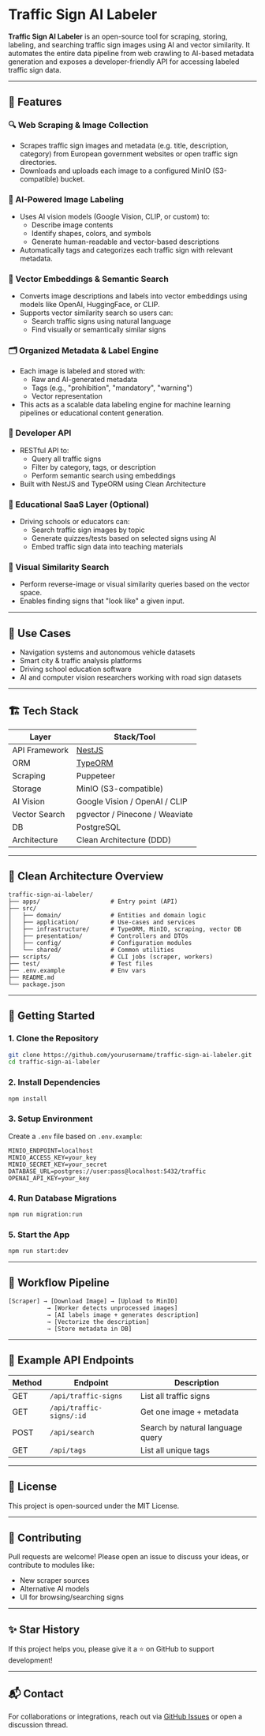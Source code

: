 # Traffic Sign AI Labeler

**Traffic Sign AI Labeler** is an open-source tool for scraping, storing, labeling, and searching traffic sign images using AI and vector similarity. It automates the entire data pipeline from web crawling to AI-based metadata generation and exposes a developer-friendly API for accessing labeled traffic sign data.

---

## 🚀 Features

### 🔍 Web Scraping & Image Collection
- Scrapes traffic sign images and metadata (e.g. title, description, category) from European government websites or open traffic sign directories.
- Downloads and uploads each image to a configured MinIO (S3-compatible) bucket.

### 🤖 AI-Powered Image Labeling
- Uses AI vision models (Google Vision, CLIP, or custom) to:
  - Describe image contents
  - Identify shapes, colors, and symbols
  - Generate human-readable and vector-based descriptions
- Automatically tags and categorizes each traffic sign with relevant metadata.

### 🧠 Vector Embeddings & Semantic Search
- Converts image descriptions and labels into vector embeddings using models like OpenAI, HuggingFace, or CLIP.
- Supports vector similarity search so users can:
  - Search traffic signs using natural language
  - Find visually or semantically similar signs

### 🗂️ Organized Metadata & Label Engine
- Each image is labeled and stored with:
  - Raw and AI-generated metadata
  - Tags (e.g., "prohibition", "mandatory", "warning")
  - Vector representation
- This acts as a scalable data labeling engine for machine learning pipelines or educational content generation.

### 🧪 Developer API
- RESTful API to:
  - Query all traffic signs
  - Filter by category, tags, or description
  - Perform semantic search using embeddings
- Built with NestJS and TypeORM using Clean Architecture

### 🏫 Educational SaaS Layer (Optional)
- Driving schools or educators can:
  - Search traffic sign images by topic
  - Generate quizzes/tests based on selected signs using AI
  - Embed traffic sign data into teaching materials

### 🧠 Visual Similarity Search
- Perform reverse-image or visual similarity queries based on the vector space.
- Enables finding signs that "look like" a given input.

---

## 💼 Use Cases

- Navigation systems and autonomous vehicle datasets
- Smart city & traffic analysis platforms
- Driving school education software
- AI and computer vision researchers working with road sign datasets

---

## 🏗 Tech Stack

| Layer              | Stack/Tool                        |
|-------------------|-----------------------------------|
| API Framework      | [NestJS](https://nestjs.com/)     |
| ORM                | [TypeORM](https://typeorm.io/)    |
| Scraping           | Puppeteer                         |
| Storage            | MinIO (S3-compatible)             |
| AI Vision          | Google Vision / OpenAI / CLIP     |
| Vector Search      | pgvector / Pinecone / Weaviate    |
| DB                 | PostgreSQL                        |
| Architecture       | Clean Architecture (DDD)          |

---

## 📂 Clean Architecture Overview

```
traffic-sign-ai-labeler/
├── apps/                    # Entry point (API)
├── src/
│   ├── domain/              # Entities and domain logic
│   ├── application/         # Use-cases and services
│   ├── infrastructure/      # TypeORM, MinIO, scraping, vector DB
│   ├── presentation/        # Controllers and DTOs
│   ├── config/              # Configuration modules
│   └── shared/              # Common utilities
├── scripts/                 # CLI jobs (scraper, workers)
├── test/                    # Test files
├── .env.example             # Env vars
├── README.md
└── package.json
```

---

## 📌 Getting Started

### 1. Clone the Repository

```bash
git clone https://github.com/yourusername/traffic-sign-ai-labeler.git
cd traffic-sign-ai-labeler
```

### 2. Install Dependencies

```bash
npm install
```

### 3. Setup Environment

Create a `.env` file based on `.env.example`:

```env
MINIO_ENDPOINT=localhost
MINIO_ACCESS_KEY=your_key
MINIO_SECRET_KEY=your_secret
DATABASE_URL=postgres://user:pass@localhost:5432/traffic
OPENAI_API_KEY=your_key
```

### 4. Run Database Migrations

```bash
npm run migration:run
```

### 5. Start the App

```bash
npm run start:dev
```

---

## 🔁 Workflow Pipeline

```text
[Scraper] → [Download Image] → [Upload to MinIO]
           → [Worker detects unprocessed images]
           → [AI labels image + generates description]
           → [Vectorize the description]
           → [Store metadata in DB]
```

---

## 🧪 Example API Endpoints

| Method | Endpoint                    | Description                        |
|--------|-----------------------------|------------------------------------|
| GET    | `/api/traffic-signs`        | List all traffic signs             |
| GET    | `/api/traffic-signs/:id`    | Get one image + metadata           |
| POST   | `/api/search`               | Search by natural language query   |
| GET    | `/api/tags`                 | List all unique tags               |

---

## 📖 License

This project is open-sourced under the MIT License.

---

## 🙌 Contributing

Pull requests are welcome! Please open an issue to discuss your ideas, or contribute to modules like:
- New scraper sources
- Alternative AI models
- UI for browsing/searching signs

---

## ✨ Star History

If this project helps you, please give it a ⭐ on GitHub to support development!

---

## 📬 Contact

For collaborations or integrations, reach out via [GitHub Issues](https://github.com/yourusername/traffic-sign-ai-labeler/issues) or open a discussion thread.